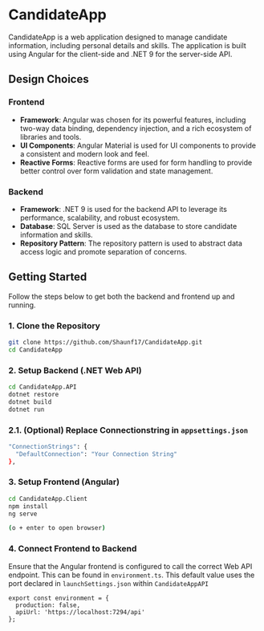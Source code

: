 # CandidateApp

CandidateApp is a web application designed to manage candidate information, including personal details and skills. The application is built using Angular for the client-side and .NET 9 for the server-side API.

## Design Choices

### Frontend

- **Framework**: Angular was chosen for its powerful features, including two-way data binding, dependency injection, and a rich ecosystem of libraries and tools.
- **UI Components**: Angular Material is used for UI components to provide a consistent and modern look and feel.
- **Reactive Forms**: Reactive forms are used for form handling to provide better control over form validation and state management.

### Backend

- **Framework**: .NET 9 is used for the backend API to leverage its performance, scalability, and robust ecosystem.
- **Database**: SQL Server is used as the database to store candidate information and skills.
- **Repository Pattern**: The repository pattern is used to abstract data access logic and promote separation of concerns.

## Getting Started

Follow the steps below to get both the backend and frontend up and running.

### 1. Clone the Repository

```bash
git clone https://github.com/Shaunf17/CandidateApp.git
cd CandidateApp
```

### 2. Setup Backend (.NET Web API)

```bash
cd CandidateApp.API
dotnet restore
dotnet build
dotnet run
```

### 2.1. (Optional) Replace Connectionstring in `appsettings.json`

```bash
"ConnectionStrings": {
  "DefaultConnection": "Your Connection String"
},
```

### 3. Setup Frontend (Angular)

```bash
cd CandidateApp.Client
npm install
ng serve

(o + enter to open browser)
```

### 4. Connect Frontend to Backend
Ensure that the Angular frontend is configured to call the correct Web API endpoint. This can be found in `environment.ts`. This default value uses the port declared in `launchSettings.json` within `CandidateAppAPI`

```
export const environment = {
  production: false,
  apiUrl: 'https://localhost:7294/api'
};
```

